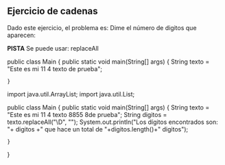 ## Ejercicio de cadenas

Dado este ejercicio, el problema es: Dime el número de digitos que aparecen:

**PISTA** Se puede usar: replaceAll

public class Main {
    public static void main(String[] args) {
        String  texto = "Este es mi 11 4 texto de prueba";
        

    }


import java.util.ArrayList;
import java.util.List;

public class Main {
    public static void main(String[] args) {
        String  texto = "Este es mi 11 4 texto 8855 8de prueba";
        String digitos = texto.replaceAll("\\D", "");
        System.out.println("Los dígitos encontrados son: "+ digitos +" que hace un total de "+digitos.length()+" digitos");


    }
}


